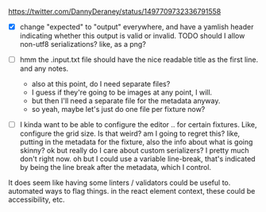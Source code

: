 https://twitter.com/DannyDeraney/status/1497709732336791558
- [x] change "expected" to "output" everywhere, and have a yamlish header indicating whether this output is valid or invalid. TODO should I allow non-utf8 serializations? like, as a png?

- [ ] hmm the .input.txt file should have the nice readable title as the first line. and any notes.
	- also at this point, do I need separate files?
	- I guess if they're going to be images at any point, I will.
	- but then I'll need a separate file for the metadata anyway.
	- so yeah, maybe let's just do one file per fixture now?

- [ ] I kinda want to be able to configure the editor .. for certain fixtures. Like, configure the grid size. Is that weird? am I going to regret this? like, putting in the metadata for the fixture, also the info about what is going skinny? ok but really do I care about custom serializers? I pretty much don't right now. oh but I could use a variable line-break, that's indicated by being the line break after the metadata, which I control.



It does seem like having some linters / validators could be useful to.
automated ways to flag things.
in the react element context, these could be accessibility, etc.